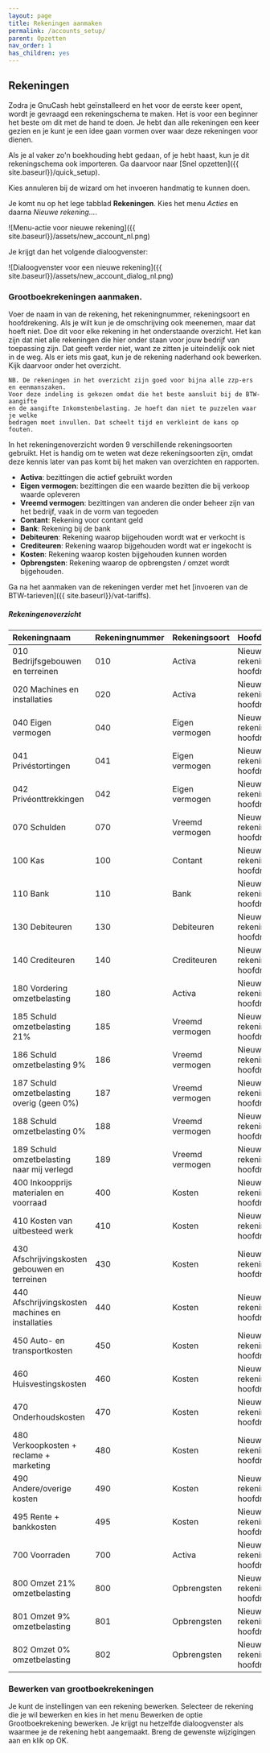 ```yaml
---
layout: page
title: Rekeningen aanmaken
permalink: /accounts_setup/
parent: Opzetten
nav_order: 1
has_children: yes
---
```


## Rekeningen

Zodra je GnuCash hebt geïnstalleerd en het voor de eerste keer opent,
wordt je gevraagd een rekeningschema te maken. Het is voor een beginner het
beste om dit met de hand te doen. Je hebt dan alle rekeningen een keer gezien
en je kunt je een idee gaan vormen over waar deze rekeningen voor dienen.

Als je al vaker zo'n boekhouding hebt gedaan, of je hebt haast,
kun je dit rekeningschema ook importeren. Ga daarvoor naar [Snel opzetten]({{ site.baseurl}}/quick_setup).

Kies annuleren bij de wizard om het invoeren handmatig te kunnen doen.

Je komt nu op het lege tabblad **Rekeningen**. Kies het menu *Acties* en daarna
*Nieuwe rekening...*.

![Menu-actie voor nieuwe rekening]({{ site.baseurl}}/assets/new_account_nl.png)

Je krijgt dan het volgende dialoogvenster:

![Dialoogvenster voor een nieuwe rekening]({{ site.baseurl}}/assets/new_account_dialog_nl.png)

### Grootboekrekeningen aanmaken.
Voer de naam in van de rekening, het rekeningnummer, rekeningsoort en hoofdrekening.
Als je wilt kun je de omschrijving ook meenemen, maar dat hoeft niet.
Doe dit voor elke rekening in het onderstaande overzicht. Het kan zijn dat niet
alle rekeningen die hier onder staan voor jouw bedrijf van toepassing zijn.
Dat geeft verder niet, want ze zitten je uiteindelijk ook niet in de weg.
Als er iets mis gaat, kun je de rekening naderhand ook bewerken. Kijk daarvoor
onder het overzicht.

```
NB. De rekeningen in het overzicht zijn goed voor bijna alle zzp-ers en eenmanszaken.
Voor deze indeling is gekozen omdat die het beste aansluit bij de BTW-aangifte
en de aangifte Inkomstenbelasting. Je hoeft dan niet te puzzelen waar je welke
bedragen moet invullen. Dat scheelt tijd en verkleint de kans op fouten.
```

In het rekeningenoverzicht worden 9 verschillende rekeningsoorten gebruikt. Het is handig om te weten wat
deze rekeningsoorten zijn, omdat deze kennis later van pas komt bij het maken van overzichten en rapporten.

* **Activa**: bezittingen die actief gebruikt worden
* **Eigen vermogen**: bezittingen die een waarde bezitten die bij verkoop waarde opleveren
* **Vreemd vermogen**: bezittingen van anderen die onder beheer zijn van het bedrijf, vaak in de vorm van tegoeden
* **Contant**: Rekening voor contant geld
* **Bank**: Rekening bij de bank
* **Debiteuren**: Rekening waarop bijgehouden wordt wat er verkocht is
* **Crediteuren**: Rekening waarop bijgehouden wordt wat er ingekocht is
* **Kosten**: Rekening waarop kosten bijgehouden kunnen worden
* **Opbrengsten**: Rekening waarop de opbrengsten / omzet wordt bijgehouden.

Ga na het aanmaken van de rekeningen verder met het [invoeren van de BTW-tarieven]({{ site.baseurl}}/vat-tariffs).

##### Rekeningenoverzicht

| Rekeningnaam                                     | Rekeningnummer | Rekeningsoort   | Hoofdrekening                  | Omschrijving                     |
|:-------------------------------------------------|:---------------|:----------------|:-------------------------------|----------------------------------|
| 010 Bedrijfsgebouwen en terreinen                | 010            | Activa          | Nieuwe rekening op hoofdniveau | Waarde van onroerend goed        |
| 020 Machines en installaties                     | 020            | Activa          | Nieuwe rekening op hoofdniveau | Waarde van machines              |
| 040 Eigen vermogen                               | 040            | Eigen vermogen  | Nieuwe rekening op hoofdniveau | Vermogen                         |
| 041 Privéstortingen                              | 041            | Eigen vermogen  | Nieuwe rekening op hoofdniveau | Stortingen als privé             |
| 042 Privéonttrekkingen                           | 042            | Eigen vermogen  | Nieuwe rekening op hoofdniveau | Onttrekkingen als privé          |
| 070 Schulden                                     | 070            | Vreemd vermogen | Nieuwe rekening op hoofdniveau | Tegoeden van investeringen       |
| 100 Kas                                          | 100            | Contant         | Nieuwe rekening op hoofdniveau | Contant geld in kas              |
| 110 Bank                                         | 110            | Bank            | Nieuwe rekening op hoofdniveau | Bankrekening                     |
| 130 Debiteuren                                   | 130            | Debiteuren      | Nieuwe rekening op hoofdniveau | Verkoopfacturen                  |
| 140 Crediteuren                                  | 140            | Crediteuren     | Nieuwe rekening op hoofdniveau | Inkoopfacturen                   |
| 180 Vordering omzetbelasting                     | 180            | Activa          | Nieuwe rekening op hoofdniveau | Betaalde BTW op inkoop           |
| 185 Schuld omzetbelasting 21%                    | 185            | Vreemd vermogen | Nieuwe rekening op hoofdniveau | Ontvangen BTW op verkoop hoog    |
| 186 Schuld omzetbelasting 9%                     | 186            | Vreemd vermogen | Nieuwe rekening op hoofdniveau | Ontvangen BTW op verkoop laag    |
| 187 Schuld omzetbelasting overig (geen 0%)       | 187            | Vreemd vermogen | Nieuwe rekening op hoofdniveau | Ontvangen BTW op verkoop overig  |
| 188 Schuld omzetbelasting 0%                     | 188            | Vreemd vermogen | Nieuwe rekening op hoofdniveau | Ontvangen BTW op verkoop 0%      |
| 189 Schuld omzetbelasting naar mij verlegd       | 189            | Vreemd vermogen | Nieuwe rekening op hoofdniveau | Ontvangen BTW op verkoop verlegd |
| 400 Inkoopprijs materialen en voorraad           | 400            | Kosten          | Nieuwe rekening op hoofdniveau | Inkoopkosten voorraad            |
| 410 Kosten van uitbesteed werk                   | 410            | Kosten          | Nieuwe rekening op hoofdniveau | Inkoopkosten uitbesteed werk     |
| 430 Afschrijvingskosten gebouwen en terreinen    | 430            | Kosten          | Nieuwe rekening op hoofdniveau | Afschrijving onroerend goed      |
| 440 Afschrijvingskosten machines en installaties | 440            | Kosten          | Nieuwe rekening op hoofdniveau | Afschrijving machines            |
| 450 Auto- en transportkosten                     | 450            | Kosten          | Nieuwe rekening op hoofdniveau | Inkoopkosten vervoer en transport|
| 460 Huisvestingskosten                           | 460            | Kosten          | Nieuwe rekening op hoofdniveau | Inkoopkosten huisvesting en huur |
| 470 Onderhoudskosten                             | 470            | Kosten          | Nieuwe rekening op hoofdniveau | Inkoopkosten onderhoud           |
| 480 Verkoopkosten + reclame + marketing          | 480            | Kosten          | Nieuwe rekening op hoofdniveau | Inkoopkosten verkoop / reclame   |
| 490 Andere/overige kosten                        | 490            | Kosten          | Nieuwe rekening op hoofdniveau | Andere inkoopkosten              |
| 495 Rente + bankkosten                           | 495            | Kosten          | Nieuwe rekening op hoofdniveau | Kosten van rente en bankgebruik  |
| 700 Voorraden                                    | 700            | Activa          | Nieuwe rekening op hoofdniveau | Waarde voorraden                 |
| 800 Omzet 21% omzetbelasting                     | 800            | Opbrengsten     | Nieuwe rekening op hoofdniveau | Omzet belast met 21% BTW         |
| 801 Omzet 9% omzetbelasting                      | 801            | Opbrengsten     | Nieuwe rekening op hoofdniveau | Omzet belast met 9% BTW          |
| 802 Omzet 0% omzetbelasting                      | 802            | Opbrengsten     | Nieuwe rekening op hoofdniveau | Omzet niet belast met BTW        |

### Bewerken van grootboekrekeningen

Je kunt de instellingen van een rekening bewerken. Selecteer de rekening die je
wil bewerken en kies in het menu Bewerken de optie Grootboekrekening bewerken.
Je krijgt nu hetzelfde dialoogvenster als waarmee je de rekening hebt aangemaakt.
Breng de gewenste wijzigingen aan en klik op OK.



